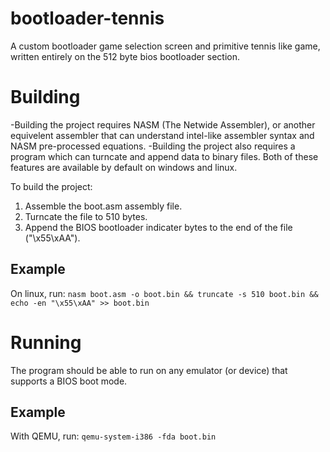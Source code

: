 # bootloader-tennis
A custom bootloader game selection screen and primitive tennis like game, written entirely on the 512 byte bios bootloader section.

# Building
-Building the project requires NASM (The Netwide Assembler), or another equivelent assembler that can understand intel-like assembler syntax and NASM pre-processed equations.
-Building the project also requires a program which can turncate and append data to binary files. Both of these features are available by default on windows and linux.

To build the project:
1. Assemble the boot.asm assembly file.
2. Turncate the file to 510 bytes.
3. Append the BIOS bootloader indicater bytes to the end of the file ("\x55\xAA").

## Example
On linux, run:
`nasm boot.asm -o boot.bin && truncate -s 510 boot.bin && echo -en "\x55\xAA" >> boot.bin`

# Running
The program should be able to run on any emulator (or device) that supports a BIOS boot mode.

## Example
With QEMU, run:
`qemu-system-i386 -fda boot.bin`
